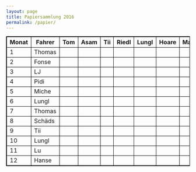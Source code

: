 ```yaml
---
layout: page
title: Papiersammlung 2016
permalink: /papier/
---
```


<style>
    table, td, th { border: 1px solid black; }
</style>

<div class="table-responsive">
<table>
  <thead>
    <tr>
      <th>Monat</th>
      <th>Fahrer</th>
      <th>Tom</th>
      <th>Asam</th>
      <th>Tii</th>
      <th>Riedl</th>
      <th>Lungl</th>
      <th>Hoare</th>
      <th>Magg</th>
      <th>Tobi</th>
      <th>Reischl</th>
      <th>Pidi</th>
      <th>Miche</th>
      <th>Rasti</th>
    </tr>
  </thead>
  <tbody>
    <tr>
      <td>1</td>
      <td>Thomas</td>
      <td></td>
      <td><span class="ion ion-checkmark"></span></td>
      <td></td>
      <td></td>
      <td></td>
      <td><span class="ion ion-checkmark"></span></td>
      <td></td>
      <td></td>
      <td></td>
      <td><span class="ion ion-checkmark"></span></td>
      <td></td>
      <td></td>
    </tr>
    <tr>
      <td>2</td>
      <td>Fonse</td>
      <td></td>
      <td></td>
      <td></td>
      <td></td>
      <td><span class="ion ion-checkmark"></span></td>
      <td></td>
      <td><span class="ion ion-checkmark"></span></td>
      <td></td>
      <td></td>
      <td></td>
      <td><span class="ion ion-checkmark"></span></td>
      <td></td>
    </tr>
    <tr>
      <td>3</td>
      <td>LJ</td>
      <td></td>
      <td></td>
      <td></td>
      <td></td>
      <td></td>
      <td></td>
      <td></td>
      <td></td>
      <td></td>
      <td></td>
      <td></td>
      <td></td>
    </tr>
    <tr>
      <td>4</td>
      <td>Pidi</td>
      <td></td>
      <td></td>
      <td></td>
      <td><span class="ion ion-checkmark"></span></td>
      <td></td>
      <td></td>
      <td></td>
      <td></td>
      <td><span class="ion ion-checkmark"></span></td>
      <td></td>
      <td></td>
      <td><span class="ion ion-checkmark"></span></td>
    </tr>
    <tr>
      <td>5</td>
      <td>Miche</td>
      <td></td>
      <td><span class="ion ion-checkmark"></span></td>
      <td></td>
      <td></td>
      <td><span class="ion ion-checkmark"></span></td>
      <td></td>
      <td><span class="ion ion-checkmark"></span></td>
      <td></td>
      <td></td>
      <td></td>
      <td></td>
      <td></td>
    </tr>
    <tr>
      <td>6</td>
      <td>Lungl</td>
      <td><span class="ion ion-checkmark"></span></td>
      <td></td>
      <td><span class="ion ion-checkmark"></span></td>
      <td><span class="ion ion-checkmark"></span></td>
      <td></td>
      <td></td>
      <td></td>
      <td></td>
      <td></td>
      <td></td>
      <td></td>
      <td></td>
    </tr>
    <tr>
      <td>7</td>
      <td>Thomas</td>
      <td></td>
      <td></td>
      <td></td>
      <td></td>
      <td></td>
      <td><span class="ion ion-checkmark"></span></td>
      <td></td>
      <td><span class="ion ion-checkmark"></span></td>
      <td></td>
      <td></td>
      <td></td>
      <td><span class="ion ion-checkmark"></span></td>
    </tr>
    <tr>
      <td>8</td>
      <td>Schäds</td>
      <td><span class="ion ion-checkmark"></span></td>
      <td></td>
      <td></td>
      <td><span class="ion ion-checkmark"></span></td>
      <td></td>
      <td></td>
      <td></td>
      <td></td>
      <td></td>
      <td></td>
      <td></td>
      <td><span class="ion ion-checkmark"></span></td>
    </tr>
    <tr>
      <td>9</td>
      <td>Tii</td>
      <td><span class="ion ion-checkmark"></span></td>
      <td></td>
      <td></td>
      <td></td>
      <td></td>
      <td></td>
      <td><span class="ion ion-checkmark"></span></td>
      <td></td>
      <td><span class="ion ion-checkmark"></span></td>
      <td></td>
      <td></td>
      <td></td>
    </tr>
    <tr>
      <td>10</td>
      <td>Lungl</td>
      <td></td>
      <td><span class="ion ion-checkmark"></span></td>
      <td></td>
      <td></td>
      <td></td>
      <td></td>
      <td></td>
      <td><span class="ion ion-checkmark"></span></td>
      <td></td>
      <td><span class="ion ion-checkmark"></span></td>
      <td></td>
      <td></td>
    </tr>
    <tr>
      <td>11</td>
      <td>Lu</td>
      <td><span class="ion ion-checkmark"></span></td>
      <td></td>
      <td><span class="ion ion-checkmark"></span></td>
      <td></td>
      <td></td>
      <td></td>
      <td></td>
      <td></td>
      <td><span class="ion ion-checkmark"></span></td>
      <td></td>
      <td></td>
      <td></td>
    </tr>
    <tr>
      <td>12</td>
      <td>Hanse</td>
      <td></td>
      <td></td>
      <td></td>
      <td></td>
      <td></td>
      <td><span class="ion ion-checkmark"></span></td>
      <td></td>
      <td><span class="ion ion-checkmark"></span></td>
      <td></td>
      <td></td>
      <td><span class="ion ion-checkmark"></span></td>
      <td></td>
    </tr>
  </tbody>
</table>
</div>
